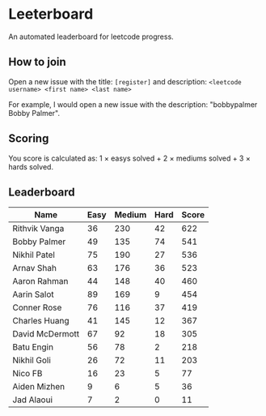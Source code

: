 # Leeterboard

An automated leaderboard for leetcode progress.

## How to join

Open a new issue with the title: `[register]` and description:
`<leetcode username> <first name> <last name>`

For example, I would open a new issue with the description: "bobbypalmer Bobby Palmer".

## Scoring

You score is calculated as:
1 $\times$ easys solved + 2 $\times$ mediums solved + 3 $\times$ hards solved.

## Leaderboard
| Name | Easy | Medium | Hard | Score |
| --- | --- | --- | --- | --- |
| Rithvik Vanga | 36 | 230 | 42 | 622 |
| Bobby Palmer | 49 | 135 | 74 | 541 |
| Nikhil Patel | 75 | 190 | 27 | 536 |
| Arnav Shah | 63 | 176 | 36 | 523 |
| Aaron Rahman | 44 | 148 | 40 | 460 |
| Aarin Salot | 89 | 169 | 9 | 454 |
| Conner Rose | 76 | 116 | 37 | 419 |
| Charles Huang | 41 | 145 | 12 | 367 |
| David McDermott | 67 | 92 | 18 | 305 |
| Batu Engin | 56 | 78 | 2 | 218 |
| Nikhil Goli | 26 | 72 | 11 | 203 |
| Nico FB | 16 | 23 | 5 | 77 |
| Aiden Mizhen | 9 | 6 | 5 | 36 |
| Jad Alaoui | 7 | 2 | 0 | 11 |

